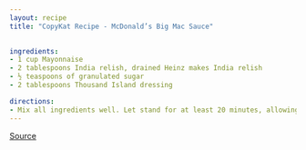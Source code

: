 ```yaml
---
layout: recipe
title: "CopyKat Recipe - McDonald’s Big Mac Sauce"
	

ingredients:
- 1 cup Mayonnaise
- 2 tablespoons India relish, drained Heinz makes India relish
- ½ teaspoons of granulated sugar
- 2 tablespoons Thousand Island dressing

directions:
- Mix all ingredients well. Let stand for at least 20 minutes, allowing to sit overnight is desired.
---
```


[Source](https://copykat.com/mcdonalds-secret-sauce/)

